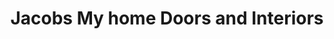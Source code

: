 ---
title: "Jacobs My home Doors and Interiors"
url: /vazhakulam/jacobs-my-home-doors-and-interiors/
shop: Türen
---